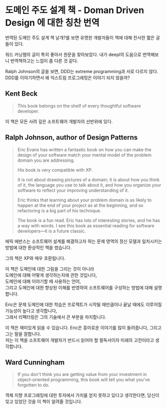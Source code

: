 # 도메인 주도 설계 책 - Doman Driven Design 에 대한 칭찬 번역
번역된 도메인 주도 설계 책 날개?를 보면 유명한 개발자들이 책에 대해 찬사한 짧은 글들이 있다.  
  
워드 커닝햄의 글이 특히 좋아서 원문을 찾아보았다. 내가 deepl의 도움으로 번역해보니 번역책하고는 느낌이 좀 다른 것 같다.  
  
Ralph Johnson의 글을 보면, DDD는 extreme programming과 서로 다르지 않다. DDD를 이야기하면서 왜 익스트림 프로그래밍은 이야기 되지 않을까?  

## Kent Beck
>This book belongs on the shelf of every thoughtful software developer.

이 책은 모든 사려 깊은 소프트웨어 개발자의 선반위에 있다.

## Ralph Johnson, author of Design Patterns
>Eric Evans has written a fantastic book on how you can make the design of your software
>match your mental model of the problem domain you are addressing.
>
>His book is very compatible with XP. 
>
>It is not about drawing pictures of a domain; 
>it is about how you think of it, 
>the language you use to talk about it, 
>and how you organize your software to reflect your improving understanding of it. 
>
>Eric thinks that learning about your problem domain is as likely to happen at the end of your project as at the beginning, 
>and so refactoring is a big part of his technique.
>
>The book is a fun read. Eric has lots of interesting stories, and he has a way with words. I
>see this book as essential reading for software developers—it is a future classic.

에릭 에반스는 소프트웨어 설계를 해결하고자 하는 문제 영역의 정신 모델과 일치시키는 방법에 대한 환상적인 책을 썼습니다.  
  
그의 책은 XP와 매우 호환됩니다.  

이 책은 도메인에 대한 그림을 그리는 것이 아니라  
도메인에 대해 어떻게 생각하는지에 관한 것입니다,  
도메인에 대해 이야기할 때 사용하는 언어,  
그리고 도메인에 대한 향상된 이해를 반영하여 소프트웨어를 구성하는 방법에 대해 설명합니다.  
  
Eric은 문제 도메인에 대한 학습은 프로젝트가 시작될 때만큼이나 끝날 때에도 이루어질 가능성이 높다고 생각합니다,  
그래서 리팩터링은 그의 기술에서 큰 부분을 차지합니다.  
  
이 책은 재미있게 읽을 수 있습니다. Eric은 흥미로운 이야기를 많이 들려줍니다, 그리고 그는 말을 잘합니다.  
저는 이 책을 소프트웨어 개발자가 반드시 읽어야 할 필독서이자 미래의 고전이라고 생각합니다.  

## Ward Cunningham
>If you don't think you are getting value from your investment in object-oriented
programming, this book will tell you what you've forgotten to do.

객체 지향 프로그래밍에 대한 투자에서 가치를 얻지 못하고 있다고 생각한다면, 당신이 잊고 있었던 것을 이 책이 알려줄 것입니다.